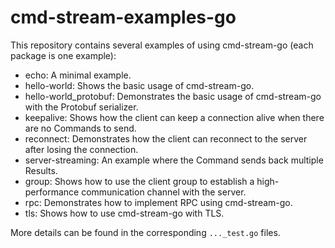 # cmd-stream-examples-go
This repository contains several examples of using cmd-stream-go (each package 
is one example):
- echo: A minimal example.
- hello-world: Shows the basic usage of cmd-stream-go.
- hello-world_protobuf: Demonstrates the basic usage of cmd-stream-go with the 
  Protobuf serializer.
- keepalive: Shows how the client can keep a connection alive when there are no 
  Commands to send.
- reconnect: Demonstrates how the client can reconnect to the server after
  losing the connection.
- server-streaming: An example where the Command sends back multiple Results.
- group: Shows how to use the client group to establish a high-performance 
  communication channel with the server.
- rpc: Demonstrates how to implement RPC using cmd-stream-go.
- tls: Shows how to use cmd-stream-go with TLS.

More details can be found in the corresponding `..._test.go` files.